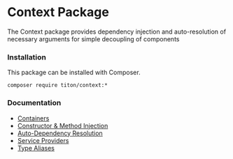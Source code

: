 # Context Package #

The Context package provides dependency injection and auto-resolution of necessary arguments for simple decoupling of components

### Installation ###

This package can be installed with Composer.

```shell
composer require titon/context:*
```

### Documentation ###

* [Containers](container.md)
* [Constructor & Method Injection](injection.md)
* [Auto-Dependency Resolution](resolution.md)
* [Service Providers](service-providers.md)
* [Type Aliases](types.md)

